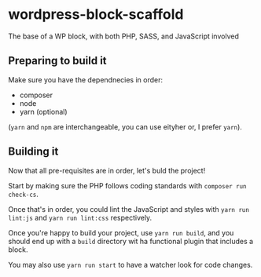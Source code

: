 # wordpress-block-scaffold
The base of a WP block, with both PHP, SASS, and JavaScript involved

## Preparing to build it
Make sure you have the dependnecies in order:

- composer
- node
- yarn (optional)

(`yarn` and `npm` are interchangeable, you can use eityher or, I prefer `yarn`).

## Building it
Now that all pre-requisites are in order, let's buld the project!

Start by making sure the PHP follows coding standards with `composer run check-cs`.

Once that's in order, you could lint the JavaScript and styles with `yarn run lint:js` and `yarn run lint:css` respectively.

Once you're happy to build your project, use `yarn run build`, and you should end up with a `build` directory wit ha functional plugin that includes a block.

You may also use `yarn run start` to have a watcher look for code changes.
